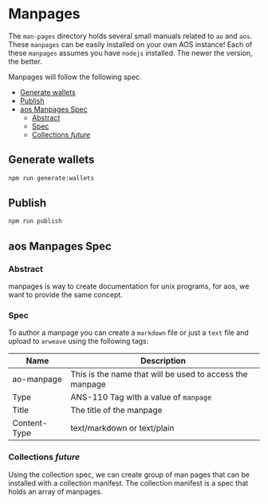# Manpages

The `man-pages` directory holds several small manuals related to `ao` and `aos`.  These `manpages` can be easily installed on your own AOS instance! Each of these `manpages` assumes you have `nodejs` installed.  The newer the version, the better.

Manpages will follow the following spec.

<!-- toc -->

- [Generate wallets](#generate-wallets)
- [Publish](#publish)
- [aos Manpages Spec](#aos-manpages-spec)
  - [Abstract](#abstract)
  - [Spec](#spec)
  - [Collections _future_](#collections-future-)

<!-- tocstop -->

## Generate wallets

```zsh
npm run generate:wallets
```

## Publish

```zsh
npm run publish
```

## aos Manpages Spec

### Abstract

manpages is way to create documentation for unix programs, for aos, we want to provide the same concept. 


### Spec

To author a manpage you can create a `markdown` file or just a `text` file and upload to `arweave` using the following tags:

| Name         | Description                                              |
| ------------ | -------------------------------------------------------- |
| ao-manpage   | This is the name that will be used to access the manpage |
| Type         | ANS-110 Tag with a value of `manpage`                    |
| Title        | The title of the manpage                                 |
| Content-Type | text/markdown or text/plain                              |


### Collections _future_

Using the collection spec, we can create group of man pages that can be installed with a collection manifest. The collection manifest is a spec that holds an array of manpages.



